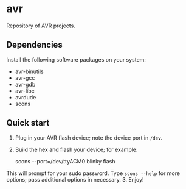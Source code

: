 avr
===
Repository of AVR projects.

Dependencies
------------
Install the following software packages on your system:
- avr-binutils
- avr-gcc
- avr-gdb
- avr-libc
- avrdude
- scons

Quick start
-----------
1. Plug in your AVR flash device; note the device port in `/dev`.
2. Build the hex and flash your device; for example:

    scons --port=/dev/ttyACM0 blinky flash

This will prompt for your sudo password.
Type `scons --help` for more options; pass additional options in necessary.
3. Enjoy!
